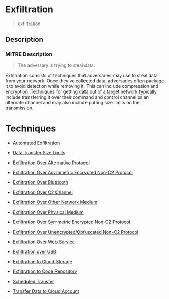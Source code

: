 
# Exfiltration

> exfiltration

## Description

### MITRE Description

> The adversary is trying to steal data.

Exfiltration consists of techniques that adversaries may use to steal data from your network. Once they’ve collected data, adversaries often package it to avoid detection while removing it. This can include compression and encryption. Techniques for getting data out of a target network typically include transferring it over their command and control channel or an alternate channel and may also include putting size limits on the transmission.


# Techniques


* [Automated Exfiltration](../techniques/Automated-Exfiltration.md)

* [Data Transfer Size Limits](../techniques/Data-Transfer-Size-Limits.md)
    
* [Exfiltration Over Alternative Protocol](../techniques/Exfiltration-Over-Alternative-Protocol.md)
    
* [Exfiltration Over Asymmetric Encrypted Non-C2 Protocol](../techniques/Exfiltration-Over-Asymmetric-Encrypted-Non-C2-Protocol.md)
    
* [Exfiltration Over Bluetooth](../techniques/Exfiltration-Over-Bluetooth.md)
    
* [Exfiltration Over C2 Channel](../techniques/Exfiltration-Over-C2-Channel.md)
    
* [Exfiltration Over Other Network Medium](../techniques/Exfiltration-Over-Other-Network-Medium.md)
    
* [Exfiltration Over Physical Medium](../techniques/Exfiltration-Over-Physical-Medium.md)
    
* [Exfiltration Over Symmetric Encrypted Non-C2 Protocol](../techniques/Exfiltration-Over-Symmetric-Encrypted-Non-C2-Protocol.md)
    
* [Exfiltration Over Unencrypted/Obfuscated Non-C2 Protocol](../techniques/Exfiltration-Over-Unencrypted-Obfuscated-Non-C2-Protocol.md)
    
* [Exfiltration Over Web Service](../techniques/Exfiltration-Over-Web-Service.md)
    
* [Exfiltration over USB](../techniques/Exfiltration-over-USB.md)
    
* [Exfiltration to Cloud Storage](../techniques/Exfiltration-to-Cloud-Storage.md)
    
* [Exfiltration to Code Repository](../techniques/Exfiltration-to-Code-Repository.md)
    
* [Scheduled Transfer](../techniques/Scheduled-Transfer.md)
    
* [Transfer Data to Cloud Account](../techniques/Transfer-Data-to-Cloud-Account.md)
    
